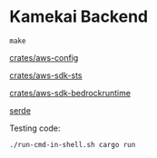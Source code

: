 # Kamekai Backend

```
make
```

[crates/aws-config](https://crates.io/crates/aws-config)

[crates/aws-sdk-sts](https://crates.io/crates/aws-sdk-sts)

[crates/aws-sdk-bedrockruntime](https://crates.io/crates/aws-sdk-bedrockruntime)

[serde](https://serde.rs/)

Testing code:

```
./run-cmd-in-shell.sh cargo run
```
